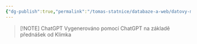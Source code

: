 ```yaml
---
{"dg-publish":true,"permalink":"/tomas-statnice/databaze-a-web/datovy-management/indexovani-v-prostorovych-databazi/krivky/","tags":["tomas","datovy_management","databaze_a_web"],"noteIcon":""}
---
```


> [!NOTE] ChatGPT
> Vygenerováno pomocí ChatGPT na základě přednášek od Klimka

